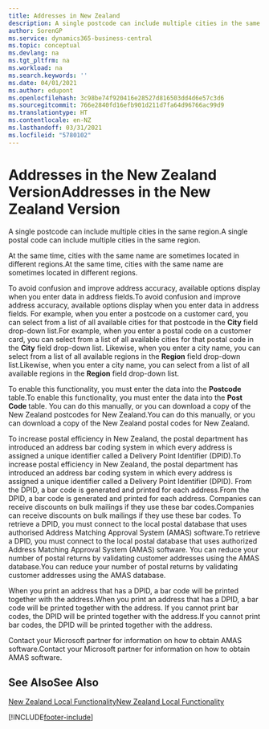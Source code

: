 ```yaml
---
title: Addresses in New Zealand
description: A single postcode can include multiple cities in the same region.
author: SorenGP
ms.service: dynamics365-business-central
ms.topic: conceptual
ms.devlang: na
ms.tgt_pltfrm: na
ms.workload: na
ms.search.keywords: ''
ms.date: 04/01/2021
ms.author: edupont
ms.openlocfilehash: 3c98be74f920416e28527d816503dd4d6e57c3d6
ms.sourcegitcommit: 766e2840fd16efb901d211d7fa64d96766ac99d9
ms.translationtype: HT
ms.contentlocale: en-NZ
ms.lasthandoff: 03/31/2021
ms.locfileid: "5780102"
---
```

# <a name="addresses-in-the-new-zealand-version"></a><span data-ttu-id="316f2-103">Addresses in the New Zealand Version</span><span class="sxs-lookup"><span data-stu-id="316f2-103">Addresses in the New Zealand Version</span></span>

<span data-ttu-id="316f2-104">A single postcode can include multiple cities in the same region.</span><span class="sxs-lookup"><span data-stu-id="316f2-104">A single postal code can include multiple cities in the same region.</span></span>  

<span data-ttu-id="316f2-105">At the same time, cities with the same name are sometimes located in different regions.</span><span class="sxs-lookup"><span data-stu-id="316f2-105">At the same time, cities with the same name are sometimes located in different regions.</span></span>  

<span data-ttu-id="316f2-106">To avoid confusion and improve address accuracy, available options display when you enter data in address fields.</span><span class="sxs-lookup"><span data-stu-id="316f2-106">To avoid confusion and improve address accuracy, available options display when you enter data in address fields.</span></span> <span data-ttu-id="316f2-107">For example, when you enter a postcode on a customer card, you can select from a list of all available cities for that postcode in the **City** field drop-down list.</span><span class="sxs-lookup"><span data-stu-id="316f2-107">For example, when you enter a postal code on a customer card, you can select from a list of all available cities for that postal code in the **City** field drop-down list.</span></span> <span data-ttu-id="316f2-108">Likewise, when you enter a city name, you can select from a list of all available regions in the **Region** field drop-down list.</span><span class="sxs-lookup"><span data-stu-id="316f2-108">Likewise, when you enter a city name, you can select from a list of all available regions in the **Region** field drop-down list.</span></span>  

<span data-ttu-id="316f2-109">To enable this functionality, you must enter the data into the **Postcode** table.</span><span class="sxs-lookup"><span data-stu-id="316f2-109">To enable this functionality, you must enter the data into the **Post Code** table.</span></span> <span data-ttu-id="316f2-110">You can do this manually, or you can download a copy of the New Zealand postcodes for New Zealand.</span><span class="sxs-lookup"><span data-stu-id="316f2-110">You can do this manually, or you can download a copy of the New Zealand postal codes for New Zealand.</span></span>  
  
<span data-ttu-id="316f2-111">To increase postal efficiency in New Zealand, the postal department has introduced an address bar coding system in which every address is assigned a unique identifier called a Delivery Point Identifier (DPID).</span><span class="sxs-lookup"><span data-stu-id="316f2-111">To increase postal efficiency in New Zealand, the postal department has introduced an address bar coding system in which every address is assigned a unique identifier called a Delivery Point Identifier (DPID).</span></span> <span data-ttu-id="316f2-112">From the DPID, a bar code is generated and printed for each address.</span><span class="sxs-lookup"><span data-stu-id="316f2-112">From the DPID, a bar code is generated and printed for each address.</span></span> <span data-ttu-id="316f2-113">Companies can receive discounts on bulk mailings if they use these bar codes.</span><span class="sxs-lookup"><span data-stu-id="316f2-113">Companies can receive discounts on bulk mailings if they use these bar codes.</span></span> <span data-ttu-id="316f2-114">To retrieve a DPID, you must connect to the local postal database that uses authorised Address Matching Approval System (AMAS) software.</span><span class="sxs-lookup"><span data-stu-id="316f2-114">To retrieve a DPID, you must connect to the local postal database that uses authorized Address Matching Approval System (AMAS) software.</span></span> <span data-ttu-id="316f2-115">You can reduce your number of postal returns by validating customer addresses using the AMAS database.</span><span class="sxs-lookup"><span data-stu-id="316f2-115">You can reduce your number of postal returns by validating customer addresses using the AMAS database.</span></span>  

<span data-ttu-id="316f2-116">When you print an address that has a DPID, a bar code will be printed together with the address.</span><span class="sxs-lookup"><span data-stu-id="316f2-116">When you print an address that has a DPID, a bar code will be printed together with the address.</span></span> <span data-ttu-id="316f2-117">If you cannot print bar codes, the DPID will be printed together with the address.</span><span class="sxs-lookup"><span data-stu-id="316f2-117">If you cannot print bar codes, the DPID will be printed together with the address.</span></span>  

<span data-ttu-id="316f2-118">Contact your Microsoft partner for information on how to obtain AMAS software.</span><span class="sxs-lookup"><span data-stu-id="316f2-118">Contact your Microsoft partner for information on how to obtain AMAS software.</span></span>  

## <a name="see-also"></a><span data-ttu-id="316f2-119">See Also</span><span class="sxs-lookup"><span data-stu-id="316f2-119">See Also</span></span>  
 [<span data-ttu-id="316f2-120">New Zealand Local Functionality</span><span class="sxs-lookup"><span data-stu-id="316f2-120">New Zealand Local Functionality</span></span>](new-zealand-local-functionality.md)


[!INCLUDE[footer-include](../../includes/footer-banner.md)]